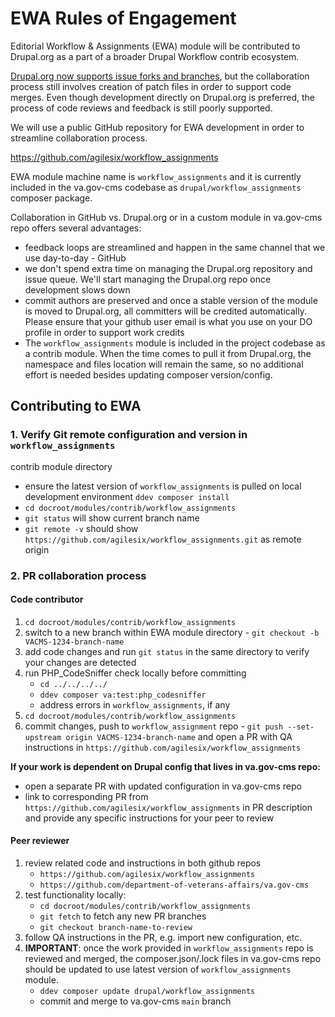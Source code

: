 # EWA Rules of Engagement

Editorial Workflow & Assignments (EWA) module will be contributed to Drupal.org
as a part of a broader Drupal Workflow contrib ecosystem.

[Drupal.org now supports issue forks and branches](https://glamanate.com/blog/new-issue-forks-functionality-going-be-awesome),
but the collaboration process still involves creation of patch files in order
to support code merges. Even though development directly on Drupal.org is
preferred, the process of code reviews and feedback is still poorly supported.

We will use a public GitHub repository for EWA development in order to
streamline collaboration process.

https://github.com/agilesix/workflow_assignments

EWA module machine name is `workflow_assignments` and it is currently included
in the va.gov-cms codebase as `drupal/workflow_assignments` composer package.

Collaboration in GitHub vs. Drupal.org or in a custom module in va.gov-cms repo
offers several advantages:
* feedback loops are streamlined and happen in the same channel that we use
day-to-day - GitHub
* we don't spend extra time on managing the Drupal.org repository and issue queue.
We'll start managing the Drupal.org repo once development slows down
* commit authors are preserved and once a stable version of the module is moved
to Drupal.org, all committers will be credited automatically. Please ensure that
your github user email is what you use on your DO profile in order to support
work credits
* The `workflow_assignments` module is included in the project codebase as a
contrib module. When the time comes to pull it from Drupal.org, the namespace and
files location will remain the same, so no additional effort is needed besides
updating composer version/config.

## Contributing to EWA

### 1. Verify Git remote configuration and version in `workflow_assignments`
contrib module directory

* ensure the latest version of `workflow_assignments` is pulled on local
development environment `ddev composer install`
* `cd docroot/modules/contrib/workflow_assignments`
* `git status` will show current branch name
* `git remote -v` should show
`https://github.com/agilesix/workflow_assignments.git` as remote origin

### 2. PR collaboration process

#### Code contributor

1. `cd docroot/modules/contrib/workflow_assignments`
1. switch to a new branch within EWA module directory -
`git checkout -b VACMS-1234-branch-name`
1. add code changes and run `git status` in the same directory to verify your
changes are detected
1. run PHP_CodeSniffer check locally before committing
   * `cd ../../../../ `
   * `ddev composer va:test:php_codesniffer`
   * address errors in `workflow_assignments`, if any
1. `cd docroot/modules/contrib/workflow_assignments`
1. commit changes, push to `workflow_assignment` repo -
`git push --set-upstream origin VACMS-1234-branch-name` and open a PR with QA
instructions in `https://github.com/agilesix/workflow_assignments`

**If your work is dependent on Drupal config that lives in va.gov-cms repo:**
* open a separate PR with updated configuration in va.gov-cms repo
* link to corresponding PR from `https://github.com/agilesix/workflow_assignments`
in PR description and provide any specific instructions for your peer to review

#### Peer reviewer

1. review related code and instructions in both github repos
   * `https://github.com/agilesix/workflow_assignments`
   * `https://github.com/department-of-veterans-affairs/va.gov-cms`
1. test functionality locally:
   * `cd docroot/modules/contrib/workflow_assignments`
   * `git fetch` to fetch any new PR branches
   * `git checkout branch-name-to-review`
1. follow QA instructions in the PR, e.g. import new configuration, etc.
1. **IMPORTANT**: once the work provided in `workflow_assignments` repo is
reviewed and merged, the composer.json/.lock files in va.gov-cms repo should be
updated to use latest version of `workflow_assignments` module.
   * `ddev composer update drupal/workflow_assignments`
   * commit and merge to va.gov-cms `main` branch
